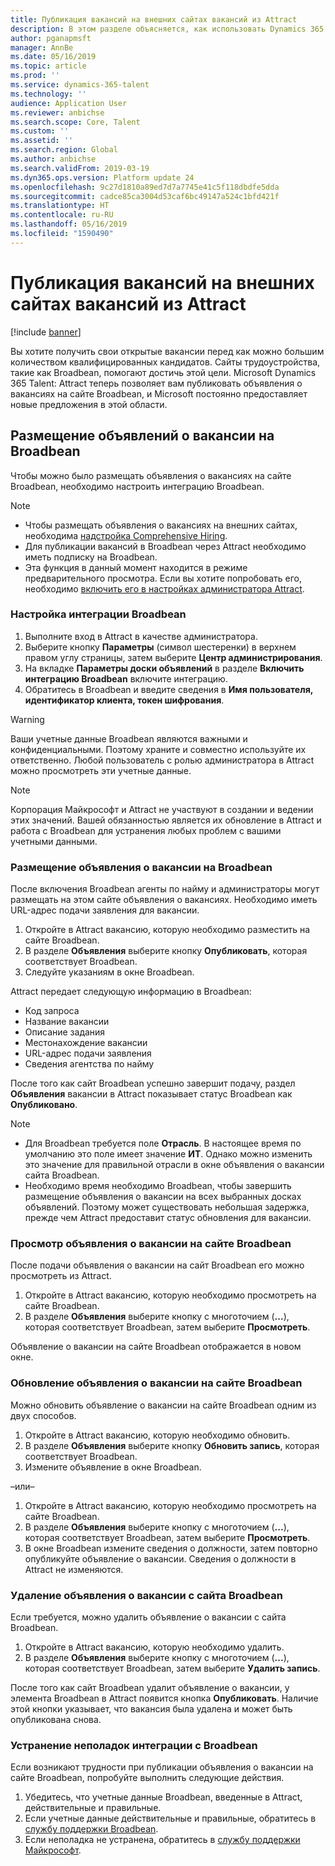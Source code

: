 ```yaml
---
title: Публикация вакансий на внешних сайтах вакансий из Attract
description: В этом разделе объясняется, как использовать Dynamics 365 for Talent - Attract для публикации объявлений о вакансиях на внешних сайтах трудоустройства
author: pganapmsft
manager: AnnBe
ms.date: 05/16/2019
ms.topic: article
ms.prod: ''
ms.service: dynamics-365-talent
ms.technology: ''
audience: Application User
ms.reviewer: anbichse
ms.search.scope: Core, Talent
ms.custom: ''
ms.assetid: ''
ms.search.region: Global
ms.author: anbichse
ms.search.validFrom: 2019-03-19
ms.dyn365.ops.version: Platform update 24
ms.openlocfilehash: 9c27d1810a89ed7d7a7745e41c5f118dbdfe5dda
ms.sourcegitcommit: cadce85ca3004d53caf6bc49147a524c1bfd421f
ms.translationtype: HT
ms.contentlocale: ru-RU
ms.lasthandoff: 05/16/2019
ms.locfileid: "1590490"
---
```

# <a name="post-jobs-to-external-career-sites-from-attract"></a>Публикация вакансий на внешних сайтах вакансий из Attract

[!include [banner](../includes/banner.md)]

Вы хотите получить свои открытые вакансии перед как можно большим количеством квалифицированных кандидатов. Сайты трудоустройства, такие как Broadbean, помогают достичь этой цели. Microsoft Dynamics 365 Talent: Attract теперь позволяет вам публиковать объявления о вакансиях на сайте Broadbean, и Microsoft постоянно предоставляет новые предложения в этой области.

## <a name="post-jobs-to-broadbean"></a>Размещение объявлений о вакансии на Broadbean

Чтобы можно было размещать объявления о вакансиях на сайте Broadbean, необходимо настроить интеграцию Broadbean.

> [!NOTE]
> - Чтобы размещать объявления о вакансиях на внешних сайтах, необходима [надстройка Comprehensive Hiring](https://docs.microsoft.com/dynamics365/unified-operations/talent/attract-comprehensive-hiring).
> - Для публикации вакансий в Broadbean через Attract необходимо иметь подписку на Broadbean.
> - Эта функция в данный момент находится в режиме предварительного просмотра. Если вы хотите попробовать его, необходимо [включить его в настройках администратора Attract](https://docs.microsoft.com/dynamics365/unified-operations/talent/access-preview-feature).

### <a name="configure-broadbean-integration"></a>Настройка интеграции Broadbean

1. Выполните вход в Attract в качестве администратора.
2. Выберите кнопку **Параметры** (символ шестеренки) в верхнем правом углу страницы, затем выберите **Центр администрирования**.
3. На вкладке **Параметры доски объявлений** в разделе **Включить интеграцию Broadbean** включите интеграцию.
4. Обратитесь в Broadbean и введите сведения в **Имя пользователя, идентификатор клиента, токен шифрования**.

> [!WARNING]
> Ваши учетные данные Broadbean являются важными и конфиденциальными. Поэтому храните и совместно используйте их ответственно. Любой пользователь с ролью администратора в Attract можно просмотреть эти учетные данные.

> [!NOTE]
> Корпорация Майкрософт и Attract не участвуют в создании и ведении этих значений. Вашей обязанностью является их обновление в Attract и работа с Broadbean для устранения любых проблем с вашими учетными данными.

### <a name="post-a-job-to-broadbean"></a>Размещение объявления о вакансии на Broadbean

После включения Broadbean агенты по найму и администраторы могут размещать на этом сайте объявления о вакансиях. Необходимо иметь URL-адрес подачи заявления для вакансии.

1. Откройте в Attract вакансию, которую необходимо разместить на сайте Broadbean.
2. В разделе **Объявления** выберите кнопку **Опубликовать**, которая соответствует Broadbean.
3. Следуйте указаниям в окне Broadbean.

Attract передает следующую информацию в Broadbean:

- Код запроса
- Название вакансии
- Описание задания
- Местонахождение вакансии
- URL-адрес подачи заявления
- Сведения агентства по найму

После того как сайт Broadbean успешно завершит подачу, раздел **Объявления** вакансии в Attract показывает статус Broadbean как **Опубликовано**.

> [!NOTE]
> - Для Broadbean требуется поле **Отрасль**. В настоящее время по умолчанию это поле имеет значение **ИТ**. Однако можно изменить это значение для правильной отрасли в окне объявления о вакансии сайта Broadbean.
> - Необходимо время необходимо Broadbean, чтобы завершить размещение объявления о вакансии на всех выбранных досках объявлений. Поэтому может существовать небольшая задержка, прежде чем Attract предоставит статус обновления для вакансии.

### <a name="view-a-broadbean-job-posting"></a>Просмотр объявления о вакансии на сайте Broadbean

После подачи объявления о вакансии на сайт Broadbean его можно просмотреть из Attract.

1. Откройте в Attract вакансию, которую необходимо просмотреть на сайте Broadbean.
2. В разделе **Объявления** выберите кнопку с многоточием (**...**), которая соответствует Broadbean, затем выберите **Просмотреть**.

Объявление о вакансии на сайте Broadbean отображается в новом окне.

### <a name="update-a-broadbean-job-posting"></a>Обновление объявления о вакансии на сайте Broadbean

Можно обновить объявление о вакансии на сайте Broadbean одним из двух способов.

1. Откройте в Attract вакансию, которую необходимо обновить.
2. В разделе **Объявления** выберите кнопку **Обновить запись**, которая соответствует Broadbean.
3. Измените объявление в окне Broadbean.

–или–

1. Откройте в Attract вакансию, которую необходимо просмотреть на сайте Broadbean.
2. В разделе **Объявления** выберите кнопку с многоточием (**...**), которая соответствует Broadbean, затем выберите **Просмотреть**.
3. В окне Broadbean измените сведения о должности, затем повторно опубликуйте объявление о вакансии. Сведения о должности в Attract не изменяются.

### <a name="remove-a-broadbean-job-posting"></a>Удаление объявления о вакансии с сайта Broadbean

Если требуется, можно удалить объявление о вакансии с сайта Broadbean.

1. Откройте в Attract вакансию, которую необходимо удалить.
2. В разделе **Объявления** выберите кнопку с многоточием (**...**), которая соответствует Broadbean, затем выберите **Удалить запись**.

После того как сайт Broadbean удалит объявление о вакансии, у элемента Broadbean в Attract появится кнопка **Опубликовать**. Наличие этой кнопки указывает, что вакансия была удалена и может быть опубликована снова.

### <a name="troubleshoot-the-broadbean-integration"></a>Устранение неполадок интеграции с Broadbean

Если возникают трудности при публикации объявления о вакансии на сайте Broadbean, попробуйте выполнить следующие действия.

1. Убедитесь, что учетные данные Broadbean, введенные в Attract, действительные и правильные.
2. Если учетные данные действительные и правильные, обратитесь в [службу поддержки Broadbean](https://www.broadbean.com/resources/support/).
3. Если неполадка не устранена, обратитесь в [службу поддержки Майкрософт](./talent-support.md).
